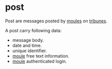 # post

Post are messages posted by [moules](/moules.md) on [tribunes](/tribunes.md).

A post carry following data:

- message body.
- date and time.
- unique identifier.
- [moule](/moules.md) free text information.
- [moule](/moules.md) authenticated login.